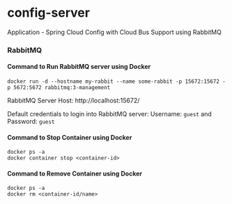 # config-server
Application - Spring Cloud Config with Cloud Bus Support using RabbitMQ

### RabbitMQ
#### Command to Run RabbitMQ server using Docker


```
docker run -d --hostname my-rabbit --name some-rabbit -p 15672:15672 -p 5672:5672 rabbitmq:3-management
```

RabbitMQ Server Host: http://localhost:15672/


Default credentials to login into RabbitMQ server: Username: `guest` and Password: `guest`

#### Command to Stop Container using Docker

```
docker ps -a
docker container stop <container-id>
```

#### Command to Remove Container using Docker

```
docker ps -a
docker rm <container-id/name>
```
